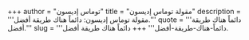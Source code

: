 +++
author = "توماس إديسون"
title = "مقولة توماس إديسون"
description = '''مقولة توماس إديسون: دائماً هناك طريقة أفضل.'''
quote = '''دائماً هناك طريقة أفضل.'''
slug = '''دائماً-هناك-طريقة-أفضل'''
+++
دائماً هناك طريقة أفضل.
